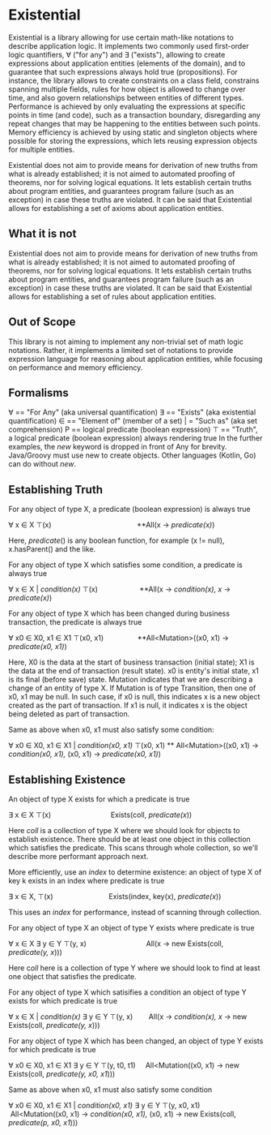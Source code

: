 # Existential

Existential is a library allowing for use certain math-like notations to describe application logic. It implements two commonly used first-order logic quantifiers, ∀ ("for any") and ∃ ("exists"), allowing to create expressions about application entities (elements of the domain), and to guarantee that such expressions always hold true (propositions). For instance, the library allows to create constraints on a class field, constrains spanning multiple fields, rules for how object is allowed to change over time, and also govern relationships between entities of different types. Performance is achieved by only evaluating the expressions at specific points in time (and code), such as a transaction boundary, disregarding any repeat changes that may be happening to the entities between such points. Memory efficiency is achieved by using static and singleton objects where possible for storing the expressions, which lets reusing expression objects for multiple entities.

Existential does not aim to provide means for derivation of new truths from what is already established; it is not aimed to automated proofing of theorems, nor for solving logical equations. It lets establish certain truths about program entities, and guarantees program failure (such as an exception) in case these truths are violated. It can be said that Existential allows for establishing a set of axioms about application entities.

## What it is not

Existential does not aim to provide means for derivation of new truths from what is already established; it is not aimed to automated proofing of theorems, nor for solving logical equations. It lets establish certain truths about program entities, and guarantees program failure (such as an exception) in case these truths are violated. It can be said that Existential allows for establishing a set of rules about application entities.

## Out of Scope

This library is not aiming to implement any non-trivial set of math logic notations. Rather, it implements a limited set of notations to provide expression language for reasoning about application entities, while focusing on performance and memory efficiency.

## Formalisms

∀ == "For Any" (aka universal quantification) 
∃ == "Exists" (aka existential quantification) 
∈ == "Element of" (member of a set) 
| = "Such as" (aka set comprehension) 
P == logical predicate (boolean expression) 
⊤ == "Truth", a logical predicate (boolean expression) always rendering true 
In the further examples, the *new* keyword is dropped in front of Any for brevity. Java/Groovy must use new to create objects. Other languages (Kotlin, Go) can do without *new*. 

## Establishing Truth

For any object of type X, a predicate (boolean expression) is always true

∀ x ∈ X ⊤(x)                                           **All<X>(x -> *predicate(x)*)

Here, *predicate*() is any boolean function, for example (x != null), x.hasParent() and the like.

For any object of type X which satisfies some condition, a predicate is always true

∀ x ∈ X | *condition(x)* ⊤(x)                     **All<X>(x -> *condition(x), x* -> *predicate(x)*)

For any object of type X which has been changed during business transaction, the predicate is always true

∀ x0 ∈ X0, x1 ∈ X1 ⊤(x0, x1)                 **All<Mutation<X>>((x0, x1) -> *predicate(x0, x1)*)

Here, X0 is the data at the start of business transaction (initial state); X1 is the data at the end of transaction (result state). x0 is entity's initial state, x1 is its final (before save) state. Mutation<X> indicates that we are describing a change of an entity of type X. If Mutation is of type Transition, then one of x0, x1 may be null. In such case, if x0 is null, this indicates x is a new object created as the part of transaction. If x1 is null, it indicates x is the object being deleted as part of transaction.

Same as above when x0, x1 must also satisfy some condition:

∀ x0 ∈ X0, x1 ∈ X1 | *condition(x0, x1)* ⊤(x0, x1) ** All<Mutation<X>>((x0, x1) -> *condition(x0, x1),* (x0, x1) -> *predicate(x0, x1)*)

## Establishing Existence

An object of type X exists for which a predicate is true

∃ x ∈ X ⊤(x)                                              Exists<X>(coll, *predicate(x*))

Here *coll* is a collection of type X where we should look for objects to establish existence. There should be at least one object in this collection which satisfies the predicate. This scans through whole collection, so we'll describe more performant approach next.

More efficiently, use an *index* to determine existence: an object of type X of key k exists in an index where predicate is true

∃ x ∈ X, ⊤(x)                                              Exists<X>(index, key(x), *predicate(x*))

This uses an *index* for performance, instead of scanning through collection.

For any object of type X an object of type Y exists where predicate is true

∀ x ∈ X ∃ y ∈ Y ⊤(y, x)                              All<X>(x -> new Exists<Y>(coll, *predicate(y, x*)))

Here c*oll* here is a collection of type Y where we should look to find at least one object that satisfies the predicate.

For any object of type X which satisifies a condition an object of type Y exists for which predicate is true

∀ x ∈ X | *condition(x)* ∃ y ∈ Y ⊤(y, x)         All<X>(x -> *condition(x), x* -> new Exists<Y>(coll, *predicate(y, x*)))

For any object of type X which has been changed, an object of type Y exists for which predicate is true

∀ x0 ∈ X0, x1 ∈ X1 ∃ y ∈ Y ⊤(y, t0, t1)      All<Mutation<X>((x0, x1) -> new Exists<Y>(coll, *predicate(y, x0, x1*)))

Same as above when x0, x1 must also satisfy some condition

∀ x0 ∈ X0, x1 ∈ X1 | *condition(x0, x1)* ∃ y ∈ Y ⊤(y, x0, x1)   All<Mutation<X>((x0, x1) -> *condition(x0, x1),* (x0, x1) -> new Exists<Y>(coll, *predicate(p, x0, x1*)))